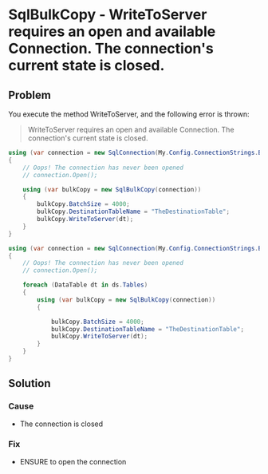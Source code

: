 # SqlBulkCopy - WriteToServer requires an open and available Connection. The connection's current state is closed.

## Problem

You execute the method WriteToServer, and the following error is thrown:

> WriteToServer requires an open and available Connection. The connection\'s current state is closed.

```csharp
using (var connection = new SqlConnection(My.Config.ConnectionStrings.BulkOperations))
{
    // Oops! The connection has never been opened
    // connection.Open();

    using (var bulkCopy = new SqlBulkCopy(connection))
    {
        bulkCopy.BatchSize = 4000;
        bulkCopy.DestinationTableName = "TheDestinationTable";
        bulkCopy.WriteToServer(dt);
    }
}
```


```csharp
using (var connection = new SqlConnection(My.Config.ConnectionStrings.BulkOperations))
{
    // Oops! The connection has never been opened
    // connection.Open();

    foreach (DataTable dt in ds.Tables)
    {
        using (var bulkCopy = new SqlBulkCopy(connection))
        {

            bulkCopy.BatchSize = 4000;
            bulkCopy.DestinationTableName = "TheDestinationTable";
            bulkCopy.WriteToServer(dt);
        }
    }
}
```

## Solution

### Cause

- The connection is closed


### Fix

- ENSURE to open the connection
